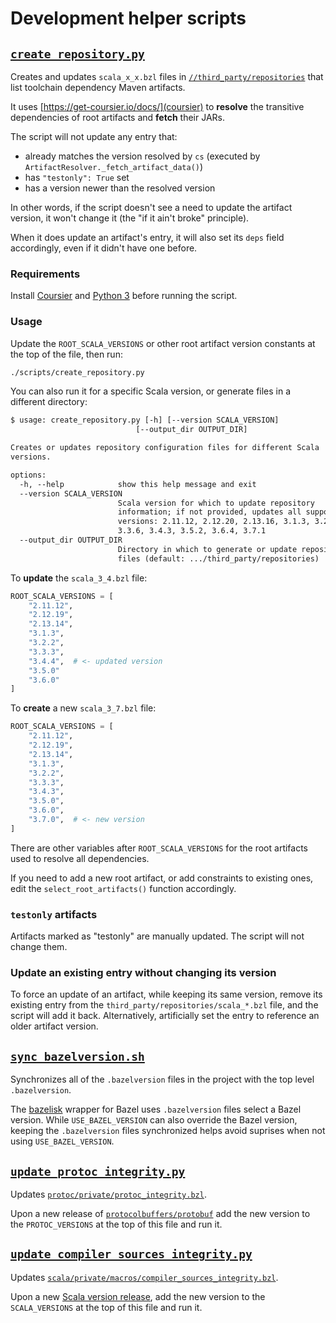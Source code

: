 # Development helper scripts

## [`create_repository.py`](./create_repository.py)

Creates and updates `scala_x_x.bzl` files in
[`//third_party/repositories`](../third_party/repositories) that list toolchain
dependency Maven artifacts.

It uses [https://get-coursier.io/docs/](coursier) to **resolve** the transitive
dependencies of root artifacts and **fetch** their JARs.

The script will not update any entry that:

- already matches the version resolved by `cs` (executed by
    `ArtifactResolver._fetch_artifact_data()`)
- has `"testonly": True` set
- has a version newer than the resolved version

In other words, if the script doesn't see a need to update the artifact version,
it won't change it (the "if it ain't broke" principle).

When it does update an artifact's entry, it will also set its `deps` field
accordingly, even if it didn't have one before.

### Requirements

Install [Coursier](https://get-coursier.io/) and
[Python 3](https://www.python.org/downloads/) before running the script.

### Usage

Update the `ROOT_SCALA_VERSIONS` or other root artifact version constants at the top of the file, then run:

```txt
./scripts/create_repository.py
```

You can also run it for a specific Scala version, or generate files in a
different directory:

```txt
$ usage: create_repository.py [-h] [--version SCALA_VERSION]
                            [--output_dir OUTPUT_DIR]

Creates or updates repository configuration files for different Scala
versions.

options:
  -h, --help            show this help message and exit
  --version SCALA_VERSION
                        Scala version for which to update repository
                        information; if not provided, updates all supported
                        versions: 2.11.12, 2.12.20, 2.13.16, 3.1.3, 3.2.2,
                        3.3.6, 3.4.3, 3.5.2, 3.6.4, 3.7.1
  --output_dir OUTPUT_DIR
                        Directory in which to generate or update repository
                        files (default: .../third_party/repositories)
```

To **update** the `scala_3_4.bzl` file:

```py
ROOT_SCALA_VERSIONS = [
    "2.11.12",
    "2.12.19",
    "2.13.14",
    "3.1.3",
    "3.2.2",
    "3.3.3",
    "3.4.4",  # <- updated version
    "3.5.0"
    "3.6.0"
]
```

To **create** a new `scala_3_7.bzl` file:

```py
ROOT_SCALA_VERSIONS = [
    "2.11.12",
    "2.12.19",
    "2.13.14",
    "3.1.3",
    "3.2.2",
    "3.3.3",
    "3.4.3",
    "3.5.0",
    "3.6.0",
    "3.7.0",  # <- new version
]
```

There are other variables after `ROOT_SCALA_VERSIONS` for the root artifacts
used to resolve all dependencies.

If you need to add a new root artifact, or add constraints to existing ones,
edit the `select_root_artifacts()` function accordingly.

### `testonly` artifacts

Artifacts marked as "testonly" are manually updated. The script will not change them.

### Update an existing entry without changing its version

To force an update of an artifact, while keeping its same version, remove its
existing entry from the `third_party/repositories/scala_*.bzl` file, and the
script will add it back. Alternatively, artificially set the entry to reference
an older artifact version.

## [`sync_bazelversion.sh`](./sync-bazelversion.sh)

Synchronizes all of the `.bazelversion` files in the project with the top level
`.bazelversion`.

The [bazelisk](https://github.com/bazelbuild/bazelisk) wrapper for Bazel uses
`.bazelversion` files select a Bazel version. While `USE_BAZEL_VERSION` can
also override the Bazel version, keeping the `.bazelversion` files synchronized
helps avoid suprises when not using `USE_BAZEL_VERSION`.

## [`update_protoc_integrity.py`](./update_protoc_integrity.py)

Updates [`protoc/private/protoc_integrity.bzl`](
../protoc/private/protoc_integrity.bzl).

Upon a new release of
[`protocolbuffers/protobuf`](https://github.com/protocolbuffers/protobuf/releases)
add the new version to the `PROTOC_VERSIONS` at the top of this file and run it.

## [`update_compiler_sources_integrity.py`][]

Updates [`scala/private/macros/compiler_sources_integrity.bzl`](
../scala/private/macros/compiler_sources_integrity.bzl).

Upon a new [Scala version release](https://www.scala-lang.org/download/all.html),
add the new version to the `SCALA_VERSIONS` at the top of this file and run it.

[`update_compiler_sources_integrity.py`]:
    ./update_compiler_sources_integrity.py
